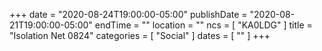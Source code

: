 +++
date = "2020-08-24T19:00:00-05:00"
publishDate = "2020-08-21T19:00:00-05:00"
endTime = ""
location = ""
ncs = [ "KA0LDG" ]
title = "Isolation Net 0824"
categories = [ "Social" ]
dates = [ "" ]
+++
